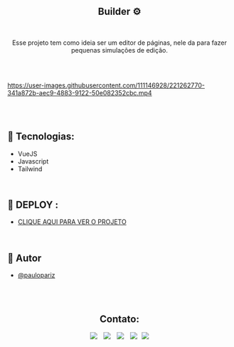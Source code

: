 <h2 align="center">Builder ⚙️</h2>

<br>

<p align="center">Esse projeto tem como ideia ser um editor de páginas, nele da para fazer pequenas simulações de edição.</p>

<br><br>


https://user-images.githubusercontent.com/111146928/221262770-341a872b-aec9-4883-9122-50e082352cbc.mp4



<br><br>




## 🔧 Tecnologias:
- VueJS
- Javascript
- Tailwind

<br>

## 📍 DEPLOY :
- <a href="https://builder-pageapp.vercel.app/">CLIQUE AQUI PARA VER O PROJETO</a>

<br>

## 🧠 Autor

- [@paulopariz](https://paulopariz.vercel.app/)

<br><br>

<h2 align="center">Contato:</h2>
<div align="center">

 <a href= "https://api.whatsapp.com/send?phone=5544999575376"><img src="https://img.icons8.com/material-outlined/24/7950F2/whatsapp--v1.png"/></a> <a href="https://www.instagram.com/parizpaulo_/" style="margin-left:10px"><img src="https://img.icons8.com/material-outlined/24/7950F2/instagram-new--v1.png"/></a> <a href="paulopariz01@gmail.com" style="margin-left:10px"><img src="https://img.icons8.com/material-rounded/24/7950F2/filled-message.png"/></a> <a href="https://www.linkedin.com/in/paulopariz/" style="margin-left:10px"><img src="https://img.icons8.com/material-sharp/24/7950F2/linkedin--v1.png"/></a><a href="https://paulopariz.vercel.app/" style="margin-left:10px"><img src="https://img.icons8.com/ios-glyphs/24/7950F2/portfolio.png"/></a>

 </div>
 
 
 
 



